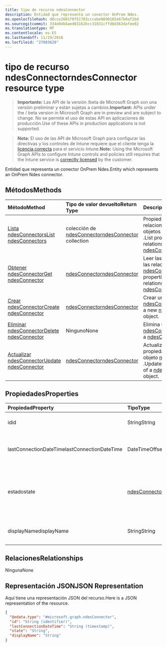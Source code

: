 ```yaml
---
title: tipo de recurso ndesConnector
description: Entidad que representa un conector OnPrem Ndes.
ms.openlocfilehash: d8cce2601f0f51703cccabe0690165e67b0af2bd
ms.sourcegitcommit: 334e84b4aed63162bcc31831cffd6d363dafee02
ms.translationtype: MT
ms.contentlocale: es-ES
ms.lasthandoff: 11/29/2018
ms.locfileid: "27083626"
---
```

# <a name="ndesconnector-resource-type"></a><span data-ttu-id="81ae9-103">tipo de recurso ndesConnector</span><span class="sxs-lookup"><span data-stu-id="81ae9-103">ndesConnector resource type</span></span>

> <span data-ttu-id="81ae9-104">**Importante:** Las API de la versión /beta de Microsoft Graph son una versión preliminar y están sujetas a cambios.</span><span class="sxs-lookup"><span data-stu-id="81ae9-104">**Important:** APIs under the / beta version in Microsoft Graph are in preview and are subject to change.</span></span> <span data-ttu-id="81ae9-105">No se permite el uso de estas API en aplicaciones de producción.</span><span class="sxs-lookup"><span data-stu-id="81ae9-105">Use of these APIs in production applications is not supported.</span></span>

> <span data-ttu-id="81ae9-106">**Nota:** El uso de las API de Microsoft Graph para configurar las directivas y los controles de Intune requiere que el cliente tenga la [licencia correcta](https://go.microsoft.com/fwlink/?linkid=839381) para el servicio Intune.</span><span class="sxs-lookup"><span data-stu-id="81ae9-106">**Note:** Using the Microsoft Graph APIs to configure Intune controls and policies still requires that the Intune service is [correctly licensed](https://go.microsoft.com/fwlink/?linkid=839381) by the customer.</span></span>

<span data-ttu-id="81ae9-107">Entidad que representa un conector OnPrem Ndes.</span><span class="sxs-lookup"><span data-stu-id="81ae9-107">Entity which represents an OnPrem Ndes connector.</span></span>
## <a name="methods"></a><span data-ttu-id="81ae9-108">Métodos</span><span class="sxs-lookup"><span data-stu-id="81ae9-108">Methods</span></span>
|<span data-ttu-id="81ae9-109">Método</span><span class="sxs-lookup"><span data-stu-id="81ae9-109">Method</span></span>|<span data-ttu-id="81ae9-110">Tipo de valor devuelto</span><span class="sxs-lookup"><span data-stu-id="81ae9-110">Return Type</span></span>|<span data-ttu-id="81ae9-111">Descripción</span><span class="sxs-lookup"><span data-stu-id="81ae9-111">Description</span></span>|
|:---|:---|:---|
|[<span data-ttu-id="81ae9-112">Lista ndesConnectors</span><span class="sxs-lookup"><span data-stu-id="81ae9-112">List ndesConnectors</span></span>](../api/intune-deviceconfig-ndesconnector-list.md)|<span data-ttu-id="81ae9-113">colección de [ndesConnector](../resources/intune-deviceconfig-ndesconnector.md)</span><span class="sxs-lookup"><span data-stu-id="81ae9-113">[ndesConnector](../resources/intune-deviceconfig-ndesconnector.md) collection</span></span>|<span data-ttu-id="81ae9-114">Propiedades de la lista y relaciones de los objetos [ndesConnector](../resources/intune-deviceconfig-ndesconnector.md) .</span><span class="sxs-lookup"><span data-stu-id="81ae9-114">List properties and relationships of the [ndesConnector](../resources/intune-deviceconfig-ndesconnector.md) objects.</span></span>|
|[<span data-ttu-id="81ae9-115">Obtener ndesConnector</span><span class="sxs-lookup"><span data-stu-id="81ae9-115">Get ndesConnector</span></span>](../api/intune-deviceconfig-ndesconnector-get.md)|[<span data-ttu-id="81ae9-116">ndesConnector</span><span class="sxs-lookup"><span data-stu-id="81ae9-116">ndesConnector</span></span>](../resources/intune-deviceconfig-ndesconnector.md)|<span data-ttu-id="81ae9-117">Leer las propiedades y las relaciones del objeto [ndesConnector](../resources/intune-deviceconfig-ndesconnector.md) .</span><span class="sxs-lookup"><span data-stu-id="81ae9-117">Read properties and relationships of the [ndesConnector](../resources/intune-deviceconfig-ndesconnector.md) object.</span></span>|
|[<span data-ttu-id="81ae9-118">Crear ndesConnector</span><span class="sxs-lookup"><span data-stu-id="81ae9-118">Create ndesConnector</span></span>](../api/intune-deviceconfig-ndesconnector-create.md)|[<span data-ttu-id="81ae9-119">ndesConnector</span><span class="sxs-lookup"><span data-stu-id="81ae9-119">ndesConnector</span></span>](../resources/intune-deviceconfig-ndesconnector.md)|<span data-ttu-id="81ae9-120">Crear un nuevo objeto [ndesConnector](../resources/intune-deviceconfig-ndesconnector.md) .</span><span class="sxs-lookup"><span data-stu-id="81ae9-120">Create a new [ndesConnector](../resources/intune-deviceconfig-ndesconnector.md) object.</span></span>|
|[<span data-ttu-id="81ae9-121">Eliminar ndesConnector</span><span class="sxs-lookup"><span data-stu-id="81ae9-121">Delete ndesConnector</span></span>](../api/intune-deviceconfig-ndesconnector-delete.md)|<span data-ttu-id="81ae9-122">Ninguno</span><span class="sxs-lookup"><span data-stu-id="81ae9-122">None</span></span>|<span data-ttu-id="81ae9-123">Elimina un [ndesConnector](../resources/intune-deviceconfig-ndesconnector.md).</span><span class="sxs-lookup"><span data-stu-id="81ae9-123">Deletes a [ndesConnector](../resources/intune-deviceconfig-ndesconnector.md).</span></span>|
|[<span data-ttu-id="81ae9-124">Actualizar ndesConnector</span><span class="sxs-lookup"><span data-stu-id="81ae9-124">Update ndesConnector</span></span>](../api/intune-deviceconfig-ndesconnector-update.md)|[<span data-ttu-id="81ae9-125">ndesConnector</span><span class="sxs-lookup"><span data-stu-id="81ae9-125">ndesConnector</span></span>](../resources/intune-deviceconfig-ndesconnector.md)|<span data-ttu-id="81ae9-126">Actualizar las propiedades de un objeto [ndesConnector](../resources/intune-deviceconfig-ndesconnector.md) .</span><span class="sxs-lookup"><span data-stu-id="81ae9-126">Update the properties of a [ndesConnector](../resources/intune-deviceconfig-ndesconnector.md) object.</span></span>|

## <a name="properties"></a><span data-ttu-id="81ae9-127">Propiedades</span><span class="sxs-lookup"><span data-stu-id="81ae9-127">Properties</span></span>
|<span data-ttu-id="81ae9-128">Propiedad</span><span class="sxs-lookup"><span data-stu-id="81ae9-128">Property</span></span>|<span data-ttu-id="81ae9-129">Tipo</span><span class="sxs-lookup"><span data-stu-id="81ae9-129">Type</span></span>|<span data-ttu-id="81ae9-130">Descripción</span><span class="sxs-lookup"><span data-stu-id="81ae9-130">Description</span></span>|
|:---|:---|:---|
|<span data-ttu-id="81ae9-131">id</span><span class="sxs-lookup"><span data-stu-id="81ae9-131">id</span></span>|<span data-ttu-id="81ae9-132">String</span><span class="sxs-lookup"><span data-stu-id="81ae9-132">String</span></span>|<span data-ttu-id="81ae9-133">La clave del conector NDES.</span><span class="sxs-lookup"><span data-stu-id="81ae9-133">The key of the NDES Connector.</span></span>|
|<span data-ttu-id="81ae9-134">lastConnectionDateTime</span><span class="sxs-lookup"><span data-stu-id="81ae9-134">lastConnectionDateTime</span></span>|<span data-ttu-id="81ae9-135">DateTimeOffset</span><span class="sxs-lookup"><span data-stu-id="81ae9-135">DateTimeOffset</span></span>|<span data-ttu-id="81ae9-136">Última hora de conexión para el conector Ndes</span><span class="sxs-lookup"><span data-stu-id="81ae9-136">Last connection time for the Ndes Connector</span></span>|
|<span data-ttu-id="81ae9-137">estado</span><span class="sxs-lookup"><span data-stu-id="81ae9-137">state</span></span>|[<span data-ttu-id="81ae9-138">ndesConnectorState</span><span class="sxs-lookup"><span data-stu-id="81ae9-138">ndesConnectorState</span></span>](../resources/intune-deviceconfig-ndesconnectorstate.md)|<span data-ttu-id="81ae9-139">Estado de conector NDES.</span><span class="sxs-lookup"><span data-stu-id="81ae9-139">Ndes Connector Status.</span></span> <span data-ttu-id="81ae9-140">Los valores posibles son: `none`, `active` y `inactive`.</span><span class="sxs-lookup"><span data-stu-id="81ae9-140">Possible values are: `none`, `active`, `inactive`.</span></span>|
|<span data-ttu-id="81ae9-141">displayName</span><span class="sxs-lookup"><span data-stu-id="81ae9-141">displayName</span></span>|<span data-ttu-id="81ae9-142">String</span><span class="sxs-lookup"><span data-stu-id="81ae9-142">String</span></span>|<span data-ttu-id="81ae9-143">El nombre descriptivo del conector Ndes.</span><span class="sxs-lookup"><span data-stu-id="81ae9-143">The friendly name of the Ndes Connector.</span></span>|

## <a name="relationships"></a><span data-ttu-id="81ae9-144">Relaciones</span><span class="sxs-lookup"><span data-stu-id="81ae9-144">Relationships</span></span>
<span data-ttu-id="81ae9-145">Ninguna</span><span class="sxs-lookup"><span data-stu-id="81ae9-145">None</span></span>
## <a name="json-representation"></a><span data-ttu-id="81ae9-146">Representación JSON</span><span class="sxs-lookup"><span data-stu-id="81ae9-146">JSON Representation</span></span>
<span data-ttu-id="81ae9-147">Aquí tiene una representación JSON del recurso.</span><span class="sxs-lookup"><span data-stu-id="81ae9-147">Here is a JSON representation of the resource.</span></span>
<!-- {
  "blockType": "resource",
  "keyProperty": "id",
  "@odata.type": "microsoft.graph.ndesConnector"
}
-->
``` json
{
  "@odata.type": "#microsoft.graph.ndesConnector",
  "id": "String (identifier)",
  "lastConnectionDateTime": "String (timestamp)",
  "state": "String",
  "displayName": "String"
}
```





